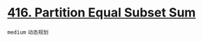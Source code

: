 # [416. Partition Equal Subset Sum](https://leetcode.com/problems/partition-equal-subset-sum/)


`medium` `动态规划`